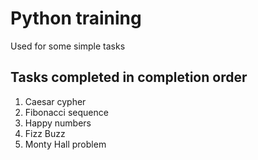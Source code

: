 # Python training

Used for some simple tasks

## Tasks completed in completion order

1. Caesar cypher
2. Fibonacci sequence
3. Happy numbers
4. Fizz Buzz
5. Monty Hall problem

